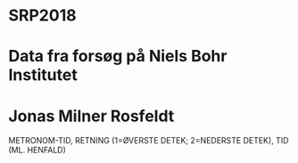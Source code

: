 # SRP2018
# Data fra forsøg på Niels Bohr Institutet
# Jonas Milner Rosfeldt

METRONOM-TID,   RETNING (1=ØVERSTE DETEK; 2=NEDERSTE DETEK),   TID (ML. HENFALD)
